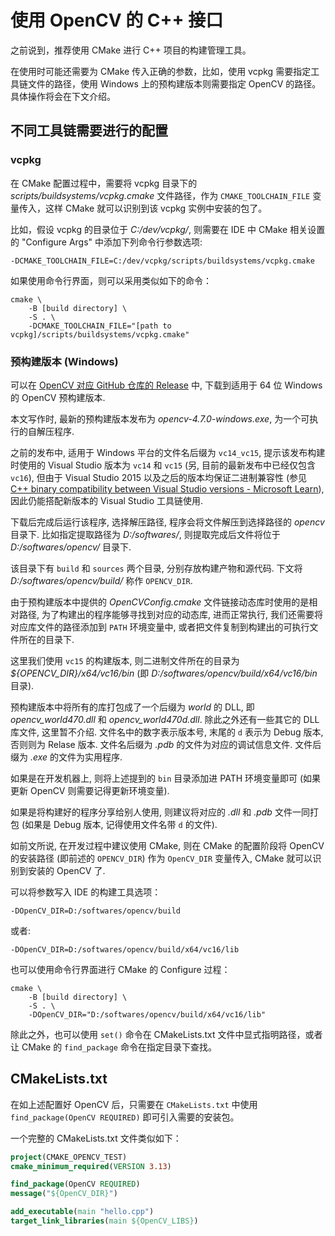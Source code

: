 # 使用 OpenCV 的 C++ 接口

之前说到，推荐使用 CMake 进行 C++ 项目的构建管理工具。

在使用时可能还需要为 CMake 传入正确的参数，比如，使用 vcpkg 需要指定工具链文件的路径，使用 Windows 上的预构建版本则需要指定 OpenCV 的路径。具体操作将会在下文介绍。

## 不同工具链需要进行的配置

### vcpkg

在 CMake 配置过程中，需要将 vcpkg 目录下的 *scripts/buildsystems/vcpkg.cmake* 文件路径，作为 `CMAKE_TOOLCHAIN_FILE` 变量传入，这样 CMake 就可以识别到该 vcpkg 实例中安装的包了。

比如，假设 vcpkg 的目录位于 *C:/dev/vcpkg/*, 则需要在 IDE 中 CMake 相关设置的 "Configure Args" 中添加下列命令行参数选项:

```
-DCMAKE_TOOLCHAIN_FILE=C:/dev/vcpkg/scripts/buildsystems/vcpkg.cmake
```

如果使用命令行界面，则可以采用类似如下的命令：

```
cmake \
    -B [build directory] \
    -S . \
    -DCMAKE_TOOLCHAIN_FILE="[path to vcpkg]/scripts/buildsystems/vcpkg.cmake"
```

### 预构建版本 (Windows)

可以在 [OpenCV 对应 GitHub 仓库的 Release](https://github.com/opencv/opencv/releases) 中, 下载到适用于 64 位 Windows 的 OpenCV 预构建版本.

本文写作时, 最新的预构建版本发布为 *opencv-4.7.0-windows.exe*, 为一个可执行的自解压程序.

之前的发布中, 适用于 Windows 平台的文件名后缀为 `vc14_vc15`, 提示该发布构建时使用的 Visual Studio 版本为 `vc14` 和 `vc15` (另, 目前的最新发布中已经仅包含 `vc16`), 但由于 Visual Studio 2015 以及之后的版本均保证二进制兼容性 (参见
[C++ binary compatibility between Visual Studio versions - Microsoft Learn](https://learn.microsoft.com/en-us/cpp/porting/binary-compat-2015-2017)),
因此仍能搭配新版本的 Visual Studio 工具链使用.

下载后完成后运行该程序, 选择解压路径, 程序会将文件解压到选择路径的 *opencv* 目录下. 比如指定提取路径为 *D:/softwares/*, 则提取完成后文件将位于 *D:/softwares/opencv/* 目录下.

该目录下有 `build` 和 `sources` 两个目录, 分别存放构建产物和源代码. 下文将 *D:/softwares/opencv/build/* 称作 `OPENCV_DIR`.

由于预构建版本中提供的 *OpenCVConfig.cmake* 文件链接动态库时使用的是相对路径, 为了构建出的程序能够寻找到对应的动态库, 进而正常执行, 我们还需要将对应库文件的路径添加到 `PATH` 环境变量中, 或者把文件复制到构建出的可执行文件所在的目录下.

这里我们使用 `vc15` 的构建版本, 则二进制文件所在的目录为 *\$\{OPENCV\_DIR\}/x64/vc16/bin* (即 *D:/softwares/opencv/build/x64/vc16/bin* 目录).

预构建版本中将所有的库打包成了一个后缀为 *world* 的 DLL, 即 *opencv\_world470.dll* 和 *opencv\_world470d.dll*. 除此之外还有一些其它的 DLL 库文件, 这里暂不介绍. 文件名中的数字表示版本号, 末尾的 `d` 表示为 Debug 版本, 否则则为 Relase 版本. 文件名后缀为 *.pdb* 的文件为对应的调试信息文件. 文件后缀为 *.exe* 的文件为实用程序.

如果是在开发机器上, 则将上述提到的 `bin` 目录添加进 PATH 环境变量即可 (如果更新 OpenCV 则需要记得更新环境变量).

如果是将构建好的程序分享给别人使用, 则建议将对应的 *.dll* 和 *.pdb* 文件一同打包 (如果是 Debug 版本, 记得使用文件名带 `d` 的文件).

如前文所说, 在开发过程中建议使用 CMake, 则在 CMake 的配置阶段将 OpenCV 的安装路径 (即前述的 `OPENCV_DIR`) 作为 `OpenCV_DIR` 变量传入, CMake 就可以识别到安装的 OpenCV 了.

可以将参数写入 IDE 的构建工具选项：

```
-DOpenCV_DIR=D:/softwares/opencv/build
```

或者:

```
-DOpenCV_DIR=D:/softwares/opencv/build/x64/vc16/lib
```

也可以使用命令行界面进行 CMake 的 Configure 过程：

```
cmake \
    -B [build directory] \
    -S . \
    -DOpenCV_DIR="D:/softwares/opencv/build/x64/vc16/lib"
```

除此之外，也可以使用 `set()` 命令在 CMakeLists.txt 文件中显式指明路径，或者让 CMake 的 `find_package` 命令在指定目录下查找。

## CMakeLists.txt

在如上述配置好 OpenCV 后，只需要在 `CMakeLists.txt` 中使用 `find_package(OpenCV REQUIRED)` 即可引入需要的安装包。

一个完整的 CMakeLists.txt 文件类似如下：

```cmake
project(CMAKE_OPENCV_TEST)
cmake_minimum_required(VERSION 3.13)

find_package(OpenCV REQUIRED)
message("${OpenCV_DIR}")

add_executable(main "hello.cpp")
target_link_libraries(main ${OpenCV_LIBS})
```
